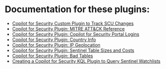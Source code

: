 # Documentation for these plugins:<br>

* <a href="https://rodtrent.substack.com/p/copilot-for-security-custom-plugin" target="_blank">Copilot for Security Custom Plugin to Track SCU Changes</a><br>
* <a href="https://rodtrent.substack.com/p/copilot-for-security-plugin-mitre" target="_blank">Copilot for Security Plugin: MITRE ATT&CK Reference</a><br>
* <a href="https://rodtrent.substack.com/p/copilot-for-security-plugin-copilot" target="_blank">Copilot for Security Plugin: Copilot for Security Portal Logins</a><br>
* <a href="https://rodtrent.substack.com/p/copilot-for-security-plugin-country" target="_blank">Copilot for Security Plugin: Country Info</a><br>
* <a href="https://rodtrent.substack.com/p/copilot-for-security-plugin-ip-geolocation" target="_blank">Copilot for Security Plugin: IP Geolocation</a><br>
* <a href="https://rodtrent.substack.com/p/copilot-for-security-plugin-sentinel" target="_blank">Copilot for Security Plugin: Sentinel Table Sizes and Costs</a><br>
* <a href="https://rodtrent.substack.com/p/copilot-for-security-plugin-bad-tables" target="_blank">Copilot for Security Plugin: Bad Tables</a><br>
* <a href="https://rodtrent.substack.com/p/creating-a-copilot-for-security-kql" target="_blank">Creating a Copilot for Security KQL Plugin to Query Sentinel Watchlists</a><br>
